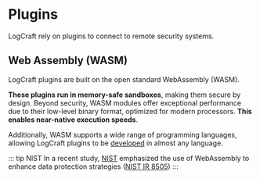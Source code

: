 # Plugins

LogCraft rely on plugins to connect to remote security systems.

<!-- vale Google.Headings = NO -->

## Web Assembly (WASM)

<!-- vale Google.Headings = YES -->

LogCraft plugins are built on the open standard WebAssembly (WASM).

**These plugins run in memory-safe sandboxes**, making them secure by design. Beyond security, WASM modules offer exceptional performance due to their low-level binary format, optimized for modern processors. **This enables near-native execution speeds**.

Additionally, WASM supports a wide range of programming languages, allowing LogCraft plugins to be [developed](../developers/how-to-create-plugins.md) in almost any language.

::: tip NIST
In a recent study, [NIST](https://csrc.nist.gov/) emphasized the use of WebAssembly to enhance data protection strategies ([NIST IR 8505](https://csrc.nist.gov/News/2024/nist-has-published-nist-ir-8505))
:::
